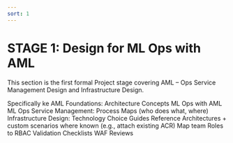 ```yaml
---
sort: 1
---
```

# STAGE 1: Design for ML Ops with AML

This section is the first formal Project stage covering AML – Ops Service Management Design and Infrastructure Design. 

Specifically ke
AML Foundations:
Architecture Concepts
ML Ops with AML 
ML Ops Service Management:
Process Maps (who does what, where)
Infrastructure Design:
Technology Choice Guides 
Reference Architectures + custom scenarios where known (e.g., attach existing ACR)
Map team Roles to RBAC
Validation Checklists 
WAF Reviews
